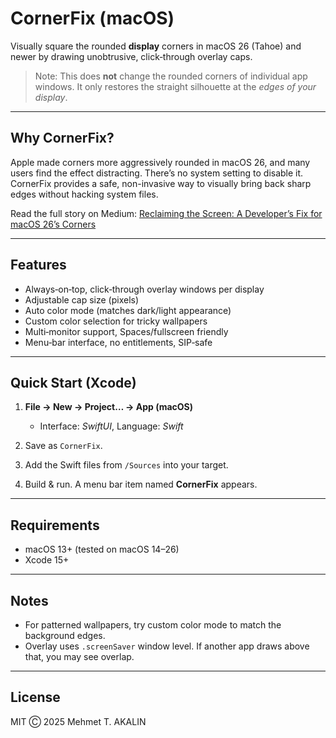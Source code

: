 # CornerFix (macOS)

Visually square the rounded **display** corners in macOS 26 (Tahoe) and newer by drawing unobtrusive, click‑through overlay caps.

> Note: This does **not** change the rounded corners of individual app windows. It only restores the straight silhouette at the *edges of your display*.

---

## Why CornerFix?

Apple made corners more aggressively rounded in macOS 26, and many users find the effect distracting. There’s no system setting to disable it. CornerFix provides a safe, non-invasive way to visually bring back sharp edges without hacking system files.

Read the full story on Medium: [Reclaiming the Screen: A Developer’s Fix for macOS 26’s Corners](https://medium.com/@makalin/reclaiming-the-screen-a-developers-fix-for-macos-26-s-corners-a28844a0974d)

---

## Features

* Always‑on‑top, click‑through overlay windows per display
* Adjustable cap size (pixels)
* Auto color mode (matches dark/light appearance)
* Custom color selection for tricky wallpapers
* Multi‑monitor support, Spaces/fullscreen friendly
* Menu‑bar interface, no entitlements, SIP‑safe

---

## Quick Start (Xcode)

1. **File → New → Project… → App (macOS)**

   * Interface: *SwiftUI*, Language: *Swift*
2. Save as `CornerFix`.
3. Add the Swift files from `/Sources` into your target.
4. Build & run. A menu bar item named **CornerFix** appears.

---

## Requirements

* macOS 13+ (tested on macOS 14–26)
* Xcode 15+

---

## Notes

* For patterned wallpapers, try custom color mode to match the background edges.
* Overlay uses `.screenSaver` window level. If another app draws above that, you may see overlap.

---

## License

MIT Ⓒ 2025 Mehmet T. AKALIN
